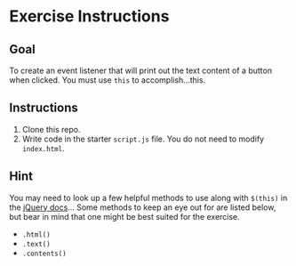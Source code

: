 # Exercise Instructions

## Goal

To create an event listener that will print out the text content of a button when clicked. You must use `this` to accomplish...this.

## Instructions

1. Clone this repo.
2. Write code in the starter `script.js` file. You do not need to modify `index.html`.

## Hint

You may need to look up a few helpful methods to use along with `$(this)` in the [jQuery docs](http://api.jquery.com/)... Some methods to keep an eye out for are listed below, but bear in mind that one might be best suited for the exercise.

- `.html()`
- `.text()`
- `.contents()`
